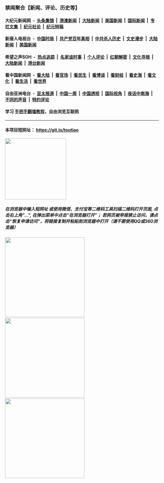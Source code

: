 ### 禁闻聚合【新闻、评论、历史等】

#### 大纪元新闻网 &nbsp;-&nbsp; [头条集锦](indexes/E头条集锦.md?t=02050844) &nbsp;|&nbsp; [港澳新闻](indexes/E港澳新闻.md?t=02050844)  &nbsp;|&nbsp; [大陆新闻](indexes/E大陆新闻.md?t=02050844) &nbsp;|&nbsp; [美国新闻](indexes/E美国新闻.md?t=02050844) &nbsp;|&nbsp; [国际新闻](indexes/E国际新闻.md?t=02050844) &nbsp;|&nbsp; [专栏文集](indexes/E专栏文集.md?t=02050844) &nbsp;|&nbsp; [纪元社论](indexes/E纪元社论.md?t=02050844) &nbsp;|&nbsp; [纪元特稿](indexes/E纪元特稿.md?t=02050844) 

#### 新唐人电视台 &nbsp;-&nbsp; [中国时局](indexes/N中国时局.md?t=02050844) &nbsp;|&nbsp; [共产党百年真相](indexes/N共产党百年真相.md?t=02050844) &nbsp;|&nbsp; [中共杀人历史](indexes/N中共杀人历史.md?t=02050844) &nbsp;|&nbsp; [文史漫步](indexes/N文史漫步.md?t=02050844) &nbsp;|&nbsp; [大陆新闻](indexes/N大陆新闻.md?t=02050844) &nbsp;|&nbsp; [美国新闻](indexes/N美国新闻.md?t=02050844)

#### 希望之声SOH &nbsp;-&nbsp; [热点追踪](indexes/H热点追踪.md?t=02050844) &nbsp;|&nbsp; [名家谈时事](indexes/H名家谈时事.md?t=02050844) &nbsp;|&nbsp; [个人评论](indexes/H个人评论.md?t=02050844)  &nbsp;|&nbsp; [红朝解密](indexes/H红朝解密.md?t=02050844) &nbsp;|&nbsp; [文化寻根](indexes/H文化寻根.md?t=02050844) &nbsp;|&nbsp; [大陆新闻](indexes/H大陆新闻.md?t=02050844) &nbsp;|&nbsp; [港台新闻](indexes/H港台新闻.md?t=02050844)

#### 看中国新闻网 &nbsp;-&nbsp; [看大陆](indexes/S看大陆.md?t=02050844) &nbsp;|&nbsp; [看官场](indexes/S看官场.md?t=02050844) &nbsp;|&nbsp; [看民生](indexes/S看民生.md?t=02050844)  &nbsp;|&nbsp; [看博谈](indexes/S看博谈.md?t=02050844) &nbsp;|&nbsp; [看财经](indexes/S看财经.md?t=02050844) &nbsp;|&nbsp; [看史海](indexes/S看史海.md?t=02050844) &nbsp;|&nbsp; [看文化](indexes/S看文化.md?t=02050844) &nbsp;|&nbsp; [看生活](indexes/S看生活.md?t=02050844) &nbsp;|&nbsp; [看世界](indexes/S看世界.md?t=02050844)

#### 自由亚洲电台 &nbsp;-&nbsp; [亚太报道](indexes/R亚太报道.md?t=02050844) &nbsp;|&nbsp; [中国一周](indexes/R中国一周.md?t=02050844) &nbsp;|&nbsp; [中国透视](indexes/R中国透视.md?t=02050844)  &nbsp;|&nbsp; [国际视角](indexes/R国际视角.md?t=02050844) &nbsp;|&nbsp; [夜话中南海](indexes/R夜话中南海.md?t=02050844) &nbsp;|&nbsp; [不同的声音](indexes/R不同的声音.md?t=02050844) &nbsp;|&nbsp; [特约评论](indexes/R特约评论.md?t=02050844)

#### 学习 [手把手翻墙教程](https://github.com/gfw-breaker/guides/wiki)，自由浏览互联网

----

#### 本项目短网址： https://git.io/toutiao
<img src="https://raw.githubusercontent.com/gfw-breaker/banned-news/master/scripts/img/qr.png" width="200px"/>  

##### 在浏览器中输入短网址 或使用微信、支付宝等二维码工具扫描二维码打开页面, 点击右上角"...", 在弹出菜单中点击“在浏览器打开”； 若网页被举报禁止访问，请点击“恢复申请访问”，将链接复制并粘贴到浏览器中打开（请不要使用QQ或360浏览器）

<img src="https://raw.githubusercontent.com/gfw-breaker/banned-news/master/scripts/img/1.png" width="260px"/> &nbsp; <img src="https://raw.githubusercontent.com/gfw-breaker/banned-news/master/scripts/img/2.png" width="260px"/> &nbsp; <img src="https://raw.githubusercontent.com/gfw-breaker/banned-news/master/scripts/img/3.png" width="260px"/>

